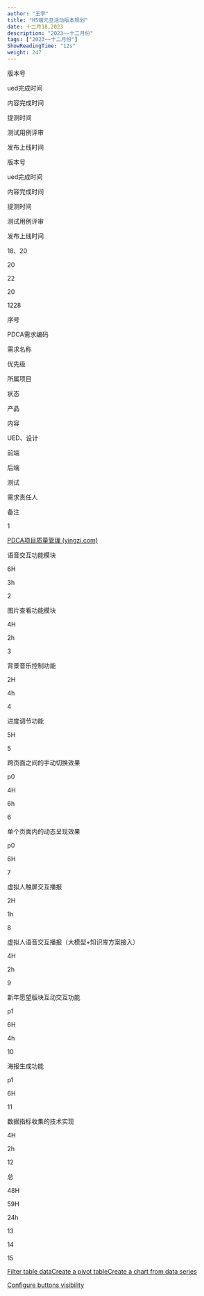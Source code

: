 ```yaml
---
author: "王宇"
title: "H5端元旦活动版本规划"
date: 十二月18,2023
description: "2023~~十二月份"
tags: ["2023~~十二月份"]
ShowReadingTime: "12s"
weight: 247
---
```

版本号

ued完成时间

内容完成时间

提测时间

测试用例评审

发布上线时间

版本号

ued完成时间

内容完成时间

提测时间

测试用例评审

发布上线时间

  

18、20

20

22

20

1228

  

  

  

  

  

  

序号

PDCA需求编码

需求名称

优先级

所属项目

状态

产品

内容

UED、设计

前端

后端

测试

需求责任人

备注

1

[PDCA项目质量管理 (yingzi.com)](https://pdca.yingzi.com/#/documentMgtView_1682596613476?id=312&type=prd)

语音交互功能模块

  

  

  

  

  

  

6H

  

3h

  

  

2

  

图片查看功能模块

  

  

  

  

  

  

4H

  

2h

  

  

  

3

  

背景音乐控制功能

  

  

  

  

  

  

2H

  

  
4h

  

  

4

  

进度调节功能

  

  

  

  

  

  

5H

  

  

  

5

  

跨页面之间的手动切换效果

p0

  

  

  

  

  

4H

  

6h  
  

  

  

6

  

单个页面内的动态呈现效果

p0

  

  

  

  

  

6H

  

  

  

7

  

虚拟人触屏交互播报

  

  

  

  

  

  

2H

  

1h

  

  

8

  

虚拟人语音交互播报（大模型+知识库方案接入）

  

  

  

  

  

  

4H

  

2h

  

  

9

  

新年愿望版块互动交互功能

p1

  

  

  

  

  

6H

  

  
4h

  

  

10

  

海报生成功能

p1

  

  

  

  

  

6H

  

  

  

11

  

数据指标收集的技术实现

  

  

  

  

  

  

4H

  

2h

  

  

12

总

  

  

  

  

  

  

48H

59H

  

24h

  

  

13

  

  

  

  

  

  

  

  

  

  

  

  

  

14

  

  

  

  

  

  

  

  

  

  

  

  

  

15

  

  

  

  

  

  

  

  

  

  

  

  

  

[Filter table data](#)[Create a pivot table](#)[Create a chart from data series](#)

[Configure buttons visibility](/users/tfac-settings.action)